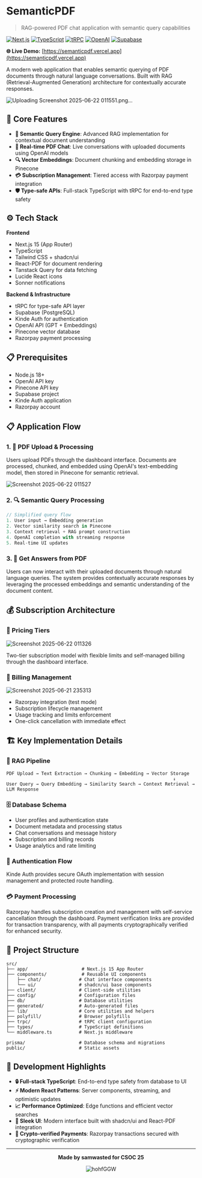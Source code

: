 # SemanticPDF

> RAG-powered PDF chat application with semantic query capabilities

[![Next.js](https://img.shields.io/badge/Next.js-15-black?style=flat-square&logo=next.js)](https://nextjs.org/)
[![TypeScript](https://img.shields.io/badge/TypeScript-007ACC?style=flat-square&logo=typescript&logoColor=white)](https://www.typescriptlang.org/)
[![tRPC](https://img.shields.io/badge/tRPC-2596BE?style=flat-square&logo=trpc&logoColor=white)](https://trpc.io/)
[![OpenAI](https://img.shields.io/badge/OpenAI-412991?style=flat-square&logo=openai&logoColor=white)](https://openai.com/)
[![Supabase](https://img.shields.io/badge/Supabase-3ECF8E?style=flat-square&logo=supabase&logoColor=white)](https://supabase.com/)

**🌐 Live Demo:** [https://semanticpdf.vercel.app](https://semanticpdf.vercel.app)

A modern web application that enables semantic querying of PDF documents through natural language conversations. Built with RAG (Retrieval-Augmented Generation) architecture for contextually accurate responses.


![Uploading Screenshot 2025-06-22 011551.png…]()


## 🔧 Core Features

- **🧠 Semantic Query Engine**: Advanced RAG implementation for contextual document understanding
- **💬 Real-time PDF Chat**: Live conversations with uploaded documents using OpenAI models
- **🔍 Vector Embeddings**: Document chunking and embedding storage in Pinecone
- **💳 Subscription Management**: Tiered access with Razorpay payment integration
- **🛡️ Type-safe APIs**: Full-stack TypeScript with tRPC for end-to-end type safety

## ⚙️ Tech Stack

**Frontend**
- Next.js 15 (App Router)
- TypeScript
- Tailwind CSS + shadcn/ui
- React-PDF for document rendering
- Tanstack Query for data fetching
- Lucide React icons
- Sonner notifications

**Backend & Infrastructure**
- tRPC for type-safe API layer
- Supabase (PostgreSQL)
- Kinde Auth for authentication
- OpenAI API (GPT + Embeddings)
- Pinecone vector database
- Razorpay payment processing

## 📋 Prerequisites

- Node.js 18+
- OpenAI API key
- Pinecone API key  
- Supabase project
- Kinde Auth application
- Razorpay account

## 📋 Application Flow

### 1. 📄 PDF Upload & Processing

Users upload PDFs through the dashboard interface. Documents are processed, chunked, and embedded using OpenAI's text-embedding model, then stored in Pinecone for semantic retrieval.

![Screenshot 2025-06-22 011527](https://github.com/user-attachments/assets/af5483c6-2505-41d6-80a9-971ce7d8d7f9)


### 2. 🔍 Semantic Query Processing

```typescript
// Simplified query flow
1. User input → Embedding generation
2. Vector similarity search in Pinecone
3. Context retrieval + RAG prompt construction
4. OpenAI completion with streaming response
5. Real-time UI updates
```

### 3. 💬 Get Answers from PDF

Users can now interact with their uploaded documents through natural language queries. The system provides contextually accurate responses by leveraging the processed embeddings and semantic understanding of the document content.

## 💰 Subscription Architecture

### 💎 Pricing Tiers

![Screenshot 2025-06-22 011326](https://github.com/user-attachments/assets/13af49dc-465a-4277-b37a-f3b1f3206779)


Two-tier subscription model with flexible limits and self-managed billing through the dashboard interface.

### 🧾 Billing Management

![Screenshot 2025-06-21 235313](https://github.com/user-attachments/assets/58cbef21-3e0b-4b3a-b668-7ad4ad980375)


- Razorpay integration (test mode)
- Subscription lifecycle management
- Usage tracking and limits enforcement
- One-click cancellation with immediate effect

## 🏗️ Key Implementation Details

### 🔄 RAG Pipeline
```
PDF Upload → Text Extraction → Chunking → Embedding → Vector Storage
                                                              ↓
User Query → Query Embedding → Similarity Search → Context Retrieval → LLM Response
```

### 🗄️ Database Schema
- User profiles and authentication state
- Document metadata and processing status
- Chat conversations and message history
- Subscription and billing records
- Usage analytics and rate limiting

### 🔐 Authentication Flow
Kinde Auth provides secure OAuth implementation with session management and protected route handling.

### 💳 Payment Processing
Razorpay handles subscription creation and management with self-service cancellation through the dashboard. Payment verification links are provided for transaction transparency, with all payments cryptographically verified for enhanced security.

## 📁 Project Structure

```
src/
├── app/                    # Next.js 15 App Router
├── components/             # Reusable UI components
│   ├── chat/              # Chat interface components
│   └── ui/                # shadcn/ui base components
├── client/                # Client-side utilities
├── config/                # Configuration files
├── db/                    # Database utilities
├── generated/             # Auto-generated files
├── lib/                   # Core utilities and helpers
├── polyfill/              # Browser polyfills
├── trpc/                  # tRPC client configuration
├── types/                 # TypeScript definitions
└── middleware.ts          # Next.js middleware

prisma/                    # Database schema and migrations
public/                    # Static assets
```

## 🚀 Development Highlights

- **🔒 Full-stack TypeScript**: End-to-end type safety from database to UI
- **⚡ Modern React Patterns**: Server components, streaming, and optimistic updates
- **📈 Performance Optimized**: Edge functions and efficient vector searches
- **🎨 Sleek UI**: Modern interface built with shadcn/ui and React-PDF integration
- **🔐 Crypto-verified Payments**: Razorpay transactions secured with cryptographic verification

---

<div align="center">

**Made by samwasted for CSOC 25**

![hohfGGW](https://github.com/user-attachments/assets/70e48699-8f74-4234-a3ed-d8d712e68660)


</div>
